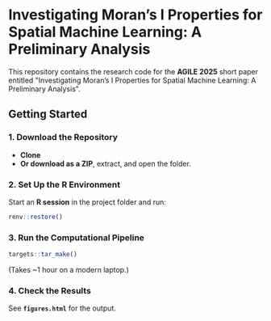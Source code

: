 # Investigating Moran’s I Properties for Spatial Machine Learning: A Preliminary Analysis  

This repository contains the research code for the **AGILE 2025** short paper entitled "Investigating Moran’s I Properties for Spatial Machine Learning: A Preliminary Analysis".

## Getting Started

### 1. Download the Repository

- **Clone**  
- **Or download as a ZIP**, extract, and open the folder.  

### 2. Set Up the R Environment  

Start an **R session** in the project folder and run:  

```r
renv::restore()
```  

### 3. Run the Computational Pipeline  

```r
targets::tar_make()
```  

(Takes ~1 hour on a modern laptop.)  

### 4. Check the Results  

See **`figures.html`** for the output.  